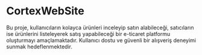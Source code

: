 # CortexWebSite
Bu proje, kullanıcıların kolayca ürünleri inceleyip satın alabileceği, satıcıların ise ürünlerini listeleyerek satış yapabileceği bir e-ticaret platformu oluşturmayı amaçlamaktadır. Kullanıcı dostu ve güvenli bir alışveriş deneyimi sunmak hedeflenmektedir.
